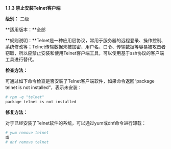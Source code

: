 **1.1.3 禁止安装Telnet客户端**

**级别：** 二级

**适用版本：**全部

**规则说明：**Telnet是一种应用层协议，常用于服务器的远程登录、操作控制、系统修改等；Telnet传输数据未被加密，用户名、口令、传输数据等容易被攻击者窃取，所以应禁止安装和使用Telnet客户端工具，可以使用基于ssh协议的客户端工具进行替代。

**检查方法：**

可通过如下命令检查是否安装了Telnet客户端软件，如果命令返回“package telnet is not installed”，表示未安装：

```bash
# rpm -q "telnet"
package telnet is not installed
```
**修复方法：**

对于已经安装了Telnet软件的系统，可以通过yum或dnf命令进行卸载：

```bash
# yum remove telnet
或
# dnf remove telnet
```